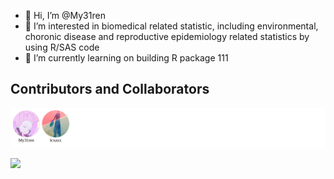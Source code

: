 - 👋 Hi, I’m @My31ren
- 👀 I’m interested in biomedical related statistic, including environmental, choronic disease and reproductive epidemiology related statistics by using R/SAS code
- 🌱 I’m currently learning on building R package 111


<!---
My31ren/My31ren is just my private repository for storing my learning note on R/SAS code for now 
--->

## Contributors and Collaborators

<!-- readme: collaborators,contributors -start -->
<img src="./contributors.svg">
<!-- readme: collaborators,contributors -end -->

![](https://github-readme-stats.vercel.app/api?username=My31ren&show_icons=true&theme=radical)


<!--START_SECTION:waka-->
<!--END_SECTION:waka-->
